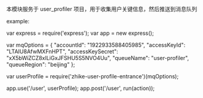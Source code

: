 本模块服务于 user_profiler 项目，用于收集用户关键信息，然后推送到消息队列

example:

var express = require('express');
var app = new express();

var mqOptions = {
"accountId": "1922933588405985",
"accessKeyId": "LTAIU8AfwMXFnHPT",
"accessKeySecret": "xX5bWiZCZ8xlLiGxJFSHU5S5NVO4Uu",
"queueName": "user-profiler",
"queueRegion": "beijing"
};

var userProfile = require('zhike-user-profile-entrance')(mqOptions);

app.use('/user', userProfile);
app.post('/user', run(action));


